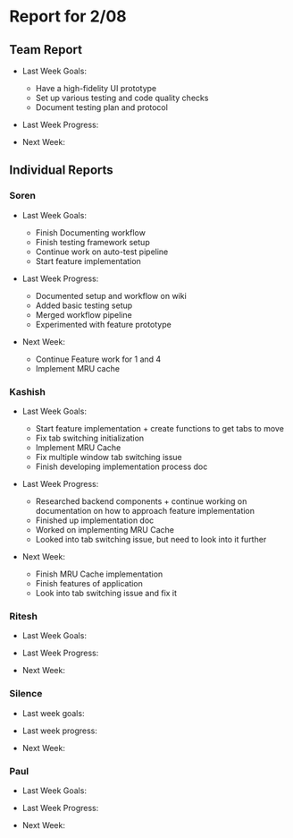 # Report for 2/08

## Team Report

- Last Week Goals:
  - Have a high-fidelity UI prototype
  - Set up various testing and code quality checks
  - Document testing plan and protocol

- Last Week Progress:

- Next Week:

## Individual Reports

### Soren

- Last Week Goals:
  - Finish Documenting workflow
  - Finish testing framework setup
  - Continue work on auto-test pipeline
  - Start feature implementation

- Last Week Progress:
  - Documented setup and workflow on wiki
  - Added basic testing setup
  - Merged workflow pipeline
  - Experimented with feature prototype

- Next Week:
  - Continue Feature work for 1 and 4
  - Implement MRU cache

### Kashish
- Last Week Goals:
  - Start feature implementation + create functions to get tabs to move
  - Fix tab switching initialization
  - Implement MRU Cache
  - Fix multiple window tab switching issue
  - Finish developing implementation process doc

- Last Week Progress:
  - Researched backend components + continue working on documentation on how to approach feature implementation
  - Finished up implementation doc 
  - Worked on implementing MRU Cache 
  - Looked into tab switching issue, but need to look into it further

- Next Week:
  - Finish MRU Cache implementation
  - Finish features of application
  - Look into tab switching issue and fix it 

### Ritesh
- Last Week Goals:

- Last Week Progress: 

- Next Week:

### Silence
- Last week goals: 

- Last week progress:

- Next Week:

### Paul
- Last Week Goals:

- Last Week Progress:

- Next Week:
